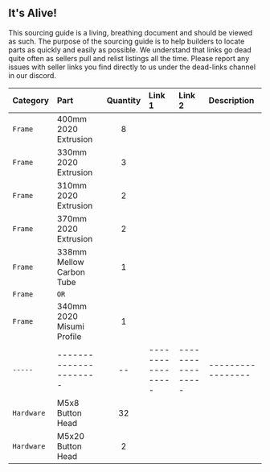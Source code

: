 ## It's Alive!
This sourcing guide is a living, breathing document and should be viewed as such. The purpose of the sourcing guide is to help builders to locate parts as quickly and easily as possible. We understand that links go dead quite often as sellers pull and relist listings all the time. Please report any issues with seller links you find directly to us under the dead-links channel in our discord.


| Category | Part | Quantity | Link 1 | Link 2 | Description |
| :--- | :--- | :----: | :--- | :--- | :--- |
| `Frame` | 400mm 2020 Extrusion | 8 |
| `Frame` | 330mm 2020 Extrusion | 3 |
| `Frame` | 310mm 2020 Extrusion | 2 |
| `Frame` | 370mm 2020 Extrusion | 2 |
| `Frame` | 338mm Mellow Carbon Tube | 1 |
| `Frame` | `OR` |
| `Frame` | 340mm 2020 Misumi Profile | 1 |
| `-----` | ---------------------- | -- | ----------------- | ----------------- | ----------------- |
| `Hardware` | M5x8 Button Head | 32 |
| `Hardware` | M5x20 Button Head | 2 |
